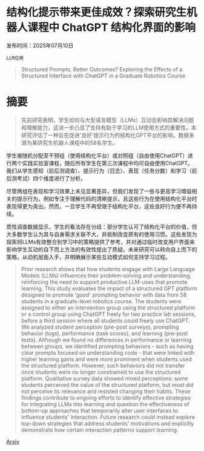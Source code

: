 # 结构化提示带来更佳成效？探索研究生机器人课程中 ChatGPT 结构化界面的影响

发布时间：2025年07月10日

`LLM应用`

> Structured Prompts, Better Outcomes? Exploring the Effects of a Structured Interface with ChatGPT in a Graduate Robotics Course

# 摘要

> 先前研究表明，学生如何与大型语言模型（LLMs）互动会影响其解决问题和理解能力，这进一步凸显了支持有助于学习的LLM使用方式的重要性。本研究评估了一种旨在促进'良好'提示行为的结构化GPT平台的影响，数据来源为某研究生机器人课程中的58名学生。

学生被随机分配至干预组（使用结构化平台）或对照组（自由使用ChatGPT）进行两个实践实验室课程，随后所有学生在第三次课程中均可自由使用ChatGPT。我们从学生感知（前后测调查）、提示行为（日志）、表现（任务分数）和学习（前后测考试）四个维度进行了分析。

尽管两组在表现和学习效果上未见显著差异，但我们发现了一些与更高学习增益相关的提示行为，例如专注于理解代码的清晰提示，且这些行为在使用结构化平台时表现得更为突出。然而，一旦学生不再受限于结构化平台，这些良好行为便不再持续。

质性调查数据显示，学生的看法存在分歧：部分学生认可了结构化平台的价值，但大多数学生认为其与自身需求关联不大，并抵制改变原有的使用习惯。这些发现为探索将LLMs有效整合到学习中的策略提供了参考，并对通过临时改变用户界面来影响学生互动的自下而上方法的有效性提出了质疑。未来研究可以转向自上而下的策略，从动机层面入手，并明确展示某些互动模式如何支持学习过程。

> Prior research shows that how students engage with Large Language Models (LLMs) influences their problem-solving and understanding, reinforcing the need to support productive LLM-uses that promote learning. This study evaluates the impact of a structured GPT platform designed to promote 'good' prompting behavior with data from 58 students in a graduate-level robotics course. The students were assigned to either an intervention group using the structured platform or a control group using ChatGPT freely for two practice lab sessions, before a third session where all students could freely use ChatGPT. We analyzed student perception (pre-post surveys), prompting behavior (logs), performance (task scores), and learning (pre-post tests). Although we found no differences in performance or learning between groups, we identified prompting behaviors - such as having clear prompts focused on understanding code - that were linked with higher learning gains and were more prominent when students used the structured platform. However, such behaviors did not transfer once students were no longer constrained to use the structured platform. Qualitative survey data showed mixed perceptions: some students perceived the value of the structured platform, but most did not perceive its relevance and resisted changing their habits. These findings contribute to ongoing efforts to identify effective strategies for integrating LLMs into learning and question the effectiveness of bottom-up approaches that temporarily alter user interfaces to influence students' interaction. Future research could instead explore top-down strategies that address students' motivations and explicitly demonstrate how certain interaction patterns support learning.

[Arxiv](https://arxiv.org/abs/2507.07767)